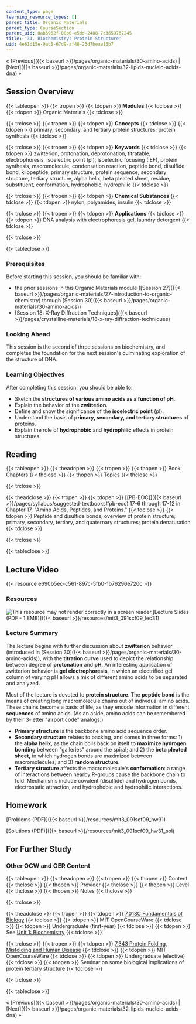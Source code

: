 ```yaml
---
content_type: page
learning_resource_types: []
parent_title: Organic Materials
parent_type: CourseSection
parent_uid: 0ab5962f-08b0-e5dd-2488-7c3659767245
title: '31. Biochemistry: Protein Structure'
uid: 4e61d15e-9ac5-67d9-af48-23d7beaa16b7
---
```


« [Previous]({{< baseurl >}}/pages/organic-materials/30-amino-acids) | [Next]({{< baseurl >}}/pages/organic-materials/32-lipids-nucleic-acids-dna) »

Session Overview
----------------

{{< tableopen >}}
{{< tropen >}}
{{< tdopen >}}
**Modules**
{{< tdclose >}}
{{< tdopen >}}
Organic Materials
{{< tdclose >}}

{{< trclose >}}
{{< tropen >}}
{{< tdopen >}}
**Concepts**
{{< tdclose >}}
{{< tdopen >}}
primary, secondary, and tertiary protein structures; protein synthesis
{{< tdclose >}}

{{< trclose >}}
{{< tropen >}}
{{< tdopen >}}
**Keywords**
{{< tdclose >}}
{{< tdopen >}}
zwitterion, protonation, deprotonation, titratable, electrophoresis, isoelectric point (pI), isoelectric focusing (IEF), protein synthesis, macromolecule, condensation reaction, peptide bond, disulfide bond, kilopeptide, primary structure, protein sequence, secondary structure, tertiary structure, alpha helix, beta pleated sheet, residue, substituent, conformation, hydrophobic, hydrophilic
{{< tdclose >}}

{{< trclose >}}
{{< tropen >}}
{{< tdopen >}}
**Chemical Substances**
{{< tdclose >}}
{{< tdopen >}}
nylon, polyamides, insulin
{{< tdclose >}}

{{< trclose >}}
{{< tropen >}}
{{< tdopen >}}
**Applications**
{{< tdclose >}}
{{< tdopen >}}
DNA analysis with electrophoresis gel, laundry detergent
{{< tdclose >}}

{{< trclose >}}

{{< tableclose >}}

### Prerequisites

Before starting this session, you should be familiar with:

*   the prior sessions in this Organic Materials module ([Session 27]({{< baseurl >}}/pages/organic-materials/27-introduction-to-organic-chemistry) through [Session 30]({{< baseurl >}}/pages/organic-materials/30-amino-acids))
*   [Session 18: X-Ray Diffraction Techniques]({{< baseurl >}}/pages/crystalline-materials/18-x-ray-diffraction-techniques)

### Looking Ahead

This session is the second of three sessions on biochemistry, and completes the foundation for the next session's culminating exploration of the structure of DNA.

### Learning Objectives

After completing this session, you should be able to:

*   Sketch the **structures of various amino acids as a function of pH**.
*   Explain the behavior of the **zwitterion**.
*   Define and show the significance of the **isoelectric point** (pI).
*   Understand the basis of **primary, secondary, and tertiary structures** of proteins.
*   Explain the role of **hydrophobic** and **hydrophilic** effects in protein structures.

Reading
-------

{{< tableopen >}}
{{< theadopen >}}
{{< tropen >}}
{{< thopen >}}
Book Chapters
{{< thclose >}}
{{< thopen >}}
Topics
{{< thclose >}}

{{< trclose >}}

{{< theadclose >}}
{{< tropen >}}
{{< tdopen >}}
[\[PB-EOC\]]({{< baseurl >}}/pages/syllabus/suggested-textbooks#pb-eoc) 17-6 through 17-12 in Chapter 17, "Amino Acids, Peptides, and Proteins."
{{< tdclose >}}
{{< tdopen >}}
Peptide and disulfide bonds; overview of protein structure; primary, secondary, tertiary, and quaternary structures; protein denaturation
{{< tdclose >}}

{{< trclose >}}

{{< tableclose >}}

Lecture Video
-------------

{{< resource e690b5ec-c561-897c-5fb0-1b76296e720c >}}

### Resources

![This resource may not render correctly in a screen reader.](/images/inacessible.gif)[Lecture Slides (PDF - 1.8MB)]({{< baseurl >}}/resources/mit3_091scf09_lec31)

### Lecture Summary

The lecture begins with further discussion about **zwitterion** behavior (introduced in [Session 30]({{< baseurl >}}/pages/organic-materials/30-amino-acids)), with the **titration curve** used to depict the relationship between degree of **protonation** and **pH**. An interesting application of zwitterion behavior is **gel electrophoresis**, in which an electrified gel column of varying pH allows a mix of different amino acids to be separated and analyzed.

Most of the lecture is devoted to **protein structure**. The **peptide bond** is the means of creating long macromolecule chains out of individual amino acids. These chains become a basis of life, as they encode information in different **sequences** of amino acids. (As an aside, amino acids can be remembered by their 3-letter "airport code" analogs.)

*   **Primary structure** is the backbone amino acid sequence order.
*   **Secondary structure** relates to packing, and comes in three forms: 1) the **alpha helix**, as the chain coils back on itself to **maximize hydrogen bonding** between "galleries" around the spiral; and 2) the **beta pleated sheet,** in which hydrogen bonds are maximized between macromolecules; and 3) **random structure**.
*   **Tertiary structure** affects the macromolecule's **conformation**: a range of interactions between nearby R-groups cause the backbone chain to fold. Mechanisms include covalent (disulfide) and hydrogen bonds, electrostatic attraction, and hydrophobic and hydrophilic interactions.

Homework
--------

[Problems (PDF)]({{< baseurl >}}/resources/mit3_091scf09_hw31)

[Solutions (PDF)]({{< baseurl >}}/resources/mit3_091scf09_hw31_sol)

For Further Study
-----------------

### Other OCW and OER Content

{{< tableopen >}}
{{< theadopen >}}
{{< tropen >}}
{{< thopen >}}
Content
{{< thclose >}}
{{< thopen >}}
Provider
{{< thclose >}}
{{< thopen >}}
Level
{{< thclose >}}
{{< thopen >}}
Notes
{{< thclose >}}

{{< trclose >}}

{{< theadclose >}}
{{< tropen >}}
{{< tdopen >}}
[7.01SC Fundamentals of Biology](/courses/7-01sc-fundamentals-of-biology-fall-2011)
{{< tdclose >}}
{{< tdopen >}}
MIT OpenCourseWare
{{< tdclose >}}
{{< tdopen >}}
Undergraduate (first-year)
{{< tdclose >}}
{{< tdopen >}}
See [Unit 1: Biochemistry](/courses/7-01sc-fundamentals-of-biology-fall-2011/pages/biochemistry)
{{< tdclose >}}

{{< trclose >}}
{{< tropen >}}
{{< tdopen >}}
[7.343 Protein Folding, Misfolding and Human Disease](/courses/7-343-when-development-goes-awry-how-cancer-co-opts-mechanisms-of-embryogensis-fall-2009)
{{< tdclose >}}
{{< tdopen >}}
MIT OpenCourseWare
{{< tdclose >}}
{{< tdopen >}}
Undergraduate (elective)
{{< tdclose >}}
{{< tdopen >}}
Seminar on some biological implications of protein tertiary structure
{{< tdclose >}}

{{< trclose >}}

{{< tableclose >}}

« [Previous]({{< baseurl >}}/pages/organic-materials/30-amino-acids) | [Next]({{< baseurl >}}/pages/organic-materials/32-lipids-nucleic-acids-dna) »